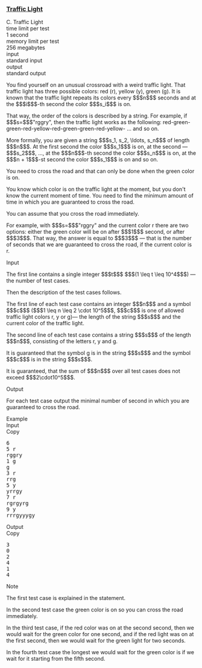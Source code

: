 <h3><a href="https://codeforces.com/contest/1744/problem/C" target="_blank" rel="noopener noreferrer">Traffic Light</a></h3>

<div class="header"><div class="title">C. Traffic Light</div><div class="time-limit"><div class="property-title">time limit per test</div>1 second</div><div class="memory-limit"><div class="property-title">memory limit per test</div>256 megabytes</div><div class="input-file input-standard"><div class="property-title">input</div>standard input</div><div class="output-file output-standard"><div class="property-title">output</div>standard output</div></div><div><p>You find yourself on an unusual crossroad with a weird traffic light. That traffic light has three possible colors: red (<span class="tex-font-style-tt">r</span>), yellow (<span class="tex-font-style-tt">y</span>), green (<span class="tex-font-style-tt">g</span>). It is known that the traffic light repeats its colors every $$$n$$$ seconds and at the $$$i$$$-th second the color $$$s_i$$$ is on.</p><p>That way, the order of the colors is described by a string. For example, if $$$s=$$$"<span class="tex-font-style-tt">rggry</span>", then the traffic light works as the following: red-green-green-red-yellow-red-green-green-red-yellow- ... and so on.</p><p>More formally, you are given a string $$$s_1, s_2, \ldots, s_n$$$ of length $$$n$$$. At the first second the color $$$s_1$$$ is on, at the second — $$$s_2$$$, ..., at the $$$n$$$-th second the color $$$s_n$$$ is on, at the $$$n + 1$$$-st second the color $$$s_1$$$ is on and so on.</p><p>You need to cross the road and that can only be done when the green color is on. </p><p>You know which color is on the traffic light at the moment, but you don't know the current moment of time. You need to find the minimum amount of time in which you are guaranteed to cross the road.</p><p>You can assume that you cross the road immediately. </p><p>For example, with $$$s=$$$"<span class="tex-font-style-tt">rggry</span>" and the current color <span class="tex-font-style-tt">r</span> there are two options: either the green color will be on after $$$1$$$ second, or after $$$3$$$. That way, the answer is equal to $$$3$$$ — that is the number of seconds that we are guaranteed to cross the road, if the current color is <span class="tex-font-style-tt">r</span>.</p></div><div class="input-specification"><div class="section-title">Input</div><p>The first line contains a single integer $$$t$$$ $$$(1 \leq t \leq 10^4$$$) — the number of test cases.</p><p>Then the description of the test cases follows.</p><p>The first line of each test case contains an integer $$$n$$$ and a symbol $$$c$$$ ($$$1 \leq n \leq 2 \cdot 10^5$$$, $$$c$$$ is one of allowed traffic light colors <span class="tex-font-style-tt">r</span>, <span class="tex-font-style-tt">y</span> or <span class="tex-font-style-tt">g</span>)— the length of the string $$$s$$$ and the current color of the traffic light. </p><p>The second line of each test case contains a string $$$s$$$ of the length $$$n$$$, consisting of the letters <span class="tex-font-style-tt">r</span>, <span class="tex-font-style-tt">y</span> and <span class="tex-font-style-tt">g</span>.</p><p>It is guaranteed that the symbol <span class="tex-font-style-tt">g</span> is in the string $$$s$$$ and the symbol $$$c$$$ is in the string $$$s$$$. </p><p>It is guaranteed, that the sum of $$$n$$$ over all test cases does not exceed $$$2\cdot10^5$$$.</p></div><div class="output-specification"><div class="section-title">Output</div><p>For each test case output the minimal number of second in which you are guaranteed to cross the road.</p></div><div class="sample-tests"><div class="section-title">Example</div><div class="sample-test"><div class="input"><div class="title">Input<div title="Copy" data-clipboard-target="#id007784925705332507" id="id008135016028016504" class="input-output-copier">Copy</div></div><pre id="id007784925705332507"><div class="test-example-line test-example-line-even test-example-line-0">6</div><div class="test-example-line test-example-line-odd test-example-line-1">5 r</div><div class="test-example-line test-example-line-odd test-example-line-1">rggry</div><div class="test-example-line test-example-line-even test-example-line-2">1 g</div><div class="test-example-line test-example-line-even test-example-line-2">g</div><div class="test-example-line test-example-line-odd test-example-line-3">3 r</div><div class="test-example-line test-example-line-odd test-example-line-3">rrg</div><div class="test-example-line test-example-line-even test-example-line-4">5 y</div><div class="test-example-line test-example-line-even test-example-line-4">yrrgy</div><div class="test-example-line test-example-line-odd test-example-line-5">7 r</div><div class="test-example-line test-example-line-odd test-example-line-5">rgrgyrg</div><div class="test-example-line test-example-line-even test-example-line-6">9 y</div><div class="test-example-line test-example-line-even test-example-line-6">rrrgyyygy</div></pre></div><div class="output"><div class="title">Output<div title="Copy" data-clipboard-target="#id0019545497233721587" id="id00009875163813708232" class="input-output-copier">Copy</div></div><pre id="id0019545497233721587">3
0
2
4
1
4
</pre></div></div></div><div class="note"><div class="section-title">Note</div><p>The first test case is explained in the statement.</p><p>In the second test case the green color is on so you can cross the road immediately. </p><p>In the third test case, if the red color was on at the second second, then we would wait for the green color for one second, and if the red light was on at the first second, then we would wait for the green light for two seconds.</p><p>In the fourth test case the longest we would wait for the green color is if we wait for it starting from the fifth second.</p></div>